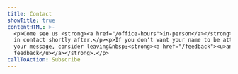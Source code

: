 ```yaml
---
title: Contact
showTitle: true
contentHTML: >-
  <p>Come see us <strong><a href="/office-hours">in-person</a></strong>, or send us a message with your details and we'll be
  in contact shortly after.</p><p>If you don't want your name to be attached to
  your message, consider leaving&nbsp;<strong><a href="/feedback"><u>anonymous
  feedback</u></a></strong>.</p>
callToAction: Subscribe
---
```


